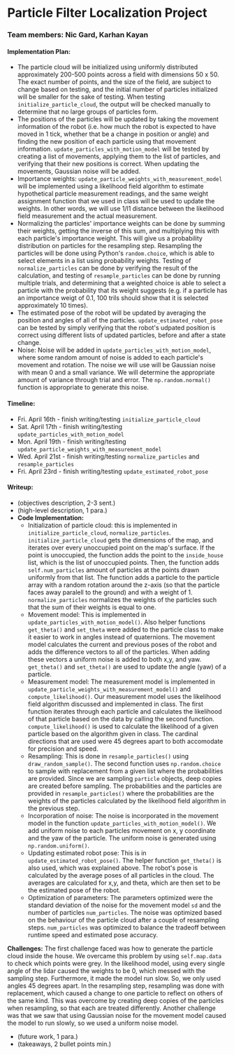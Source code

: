 # Particle Filter Localization Project
### Team members: Nic Gard, Karhan Kayan
#### Implementation Plan:
* The particle cloud will be initialized using uniformly distributed approximately 200-500 points across a field with dimensions 50 x 50. The exact number of points, and the size of the field, are subject to change based on testing, and the initial number of particles initialized will be smaller for the sake of testing. When testing `initialize_particle_cloud`, the output will be checked manually to determine that no large groups of particles form.
* The positions of the particles will be updated by taking the movement information of the robot (i.e. how much the robot is expected to have moved in 1 tick, whether that be a change in position or angle) and finding the new position of each particle using that movement information. `update_particles_with_motion_model` will be tested by creating a list of movements, applying them to the list of particles, and verifying that their new positions is correct. When updating the movements, Gaussian noise will be added. 
* Importance weights: `update_particle_weights_with_measurement_model` will be implemented using a likelihood field algorithm to estimate hypothetical particle measurement readings, and the same weight assignment function that we used in class will be used to update the weights. In other words, we will use 1/l1 distance between the likelihood field measurement and the actual measurement. 
* Normalizing the particles' importance weights can be done by summing their weights, getting the inverse of this sum, and multiplying this with each particle's importance weight. This will give us a probability distribution on particles for the resampling step. Resampling the particles will be done using Python's `random.choice`, which is able to select elements in a list using probability weights. Testing of `normalize_particles` can be done by verifying the result of the calculation, and testing of `resample_particles` can be done by running multiple trials, and determining that a weighted choice is able to select a particle with the probability that its weight suggests (e.g. if a particle has an importance weigt of 0.1, 100 trils should show that it is selected approximately 10 times).
* The estimated pose of the robot will be updated by averaging the position and angles of all of the particles. `update_estimated_robot_pose` can be tested by simply verifying that the robot's udpated position is correct using different lists of updated particles, before and after a state change.
* Noise: Noise will be added in `update_particles_with_motion_model`, where some random amount of noise is added to each particle's movement and rotation. The noise we will use will be Gaussian noise with mean 0 and a small variance. We will determine the appropriate amount of variance through trial and error. The `np.random.normal()` function is appropriate to generate this noise. 
#### Timeline:
* Fri. April 16th - finish writing/testing `initialize_particle_cloud`
* Sat. April 17th - finish writing/testing `update_particles_with_motion_model`
* Mon. April 19th - finish writing/testing `update_particle_weights_with_measurement_model`
* Wed. April 21st - finish writing/testing `normalize_particles` and `resample_particles`
* Fri. April 23rd - finish writing/testing `update_estimated_robot_pose`
#### Writeup:
* (objectives description, 2-3 sent.)
* (high-level description, 1 para.)
* **Code Implementation:**
  * Initialization of particle cloud: this is implemented in `initialize_particle_cloud`, `normalize_particles`. `initialize_particle_cloud` gets the dimensions of the map, and iterates over every unoccupied point on the map's surface. If the point is unoccupied, the function adds the point to the `inside_house` list, which is the list of unoccupied points. Then, the function adds `self.num_particles` amount of particles at the points drawn uniformly from that list. The function adds a particle to the particle array with a random rotation around the z-axis (so that the particle faces away paralell to the ground) and with a weight of 1. `normalize_particles` normalizes the weights of the particles such that the sum of their weights is equal to one.
  * Movement model: This is implemented in `update_particles_with_motion_model()`. Also helper functions `get_theta()` and `set_theta` were added to the particle class to make it easier to work in angles instead of quaternions. The movement model calculates the current and previous poses of the robot and adds the difference vectors to all of the particles. When adding these vectors a uniform noise is added to both x,y, and yaw. `get_theta()` and `set_theta()` are used to update the angle (yaw) of a particle. 
  * Measurement model: The measurement model is implemented in `update_particle_weights_with_measurement_model()` and `compute_likelihood()`. Our measurement model uses the likelihood field algorithm discussed and implemented in class. The first function iterates through each particle and calculates the likelihood of that particle based on the data by calling the second function. `compute_likelihood()` is used to calculate the likelihood of a given particle based on the algorithm given in class. The cardinal directions that are used were 45 degrees apart to both accomodate for precision and speed. 
  * Resampling: This is done in `resample_particles()` using `draw_random_sample()`. The second function uses `np.random.choice` to sample with replacement from a given list where the probabilities are provided. Since we are sampling `particle` objects, deep copies are created before sampling. The probabilities and the particles are provided in `resample_particles()` where the probabilities are the weights of the particles calculated by the likelihood field algorithm in the previous step. 
  * Incorporation of noise: The noise is incorporated in the movement model in the function `update_particles_with_motion_model()`. We add uniform noise to each particles movement on x, y coordinate and the yaw of the particle. The uniform noise is generated using `np.random.uniform()`. 
  * Updating estimated robot pose: This is in `update_estimated_robot_pose()`. The helper function `get_theta()` is also used, which was explained above. The robot's pose is calculated by the average poses of all particles in the cloud. The averages are calculated for x,y, and theta, which are then set to be the estimated pose of the robot. 
  * Optimization of parameters: The parameters optimized were the standard deviation of the noise for the movement model `sd` and the number of particles `num_particles`. The noise was optimized based on the behaviour of the particle cloud after a couple of resampling steps. `num_particles` was optimized to balance the tradeoff between runtime speed and estimated pose accuracy.
  
**Challenges:**
The first challenge faced was how to generate the particle cloud inside the house. We overcame this problem by using `self.map.data` to check which points were grey. In the likelihood model, using every single angle of the lidar caused the weights to be 0, which messed with the sampling step. Furthermore, it made the model run slow. So, we only used angles 45 degrees apart. In the resampling step, resampling was done with replacement, which caused a change to one particle to reflect on others of the same kind. This was overcome by creating deep copies of the particles when resampling, so that each are treated differently. Another challenge was that we saw that using Gaussian noise for the movement model caused the model to run slowly, so we used a uniform noise model. 
* (future work, 1 para.)
* (takeaways, 2 bullet points min.)
